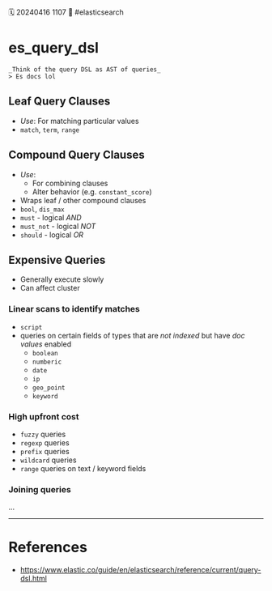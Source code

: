 🗓️ 20240416 1107
📎 #elasticsearch 

# es_query_dsl
```ad-quote
_Think of the query DSL as AST of queries_
> Es docs lol
```

## Leaf Query Clauses
- *Use*: For matching particular values
- `match`, `term`, `range`
## Compound Query Clauses
- *Use*: 
	- For combining clauses
	- Alter behavior (e.g. `constant_score`)
- Wraps leaf / other compound clauses
- `bool`, `dis_max`
- `must` - logical *AND*
- `must_not` - logical _NOT_
- `should`  - logical _OR_

## Expensive Queries
- Generally execute slowly
- Can affect cluster
### Linear scans to identify matches
- `script`
- queries on certain fields of types that are *not indexed* but have *doc values* enabled
	- `boolean`
	- `numberic`
	- `date`
	- `ip`
	- `geo_point`
	- `keyword`

### High upfront cost
- `fuzzy` queries
- `regexp` queries
- `prefix` queries
- `wildcard` queries
- `range` queries on text / keyword fields
### Joining queries
...

--- 
# References
- https://www.elastic.co/guide/en/elasticsearch/reference/current/query-dsl.html